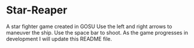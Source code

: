 # Star-Reaper
A star fighter game created in GOSU
Use the left and right arrows to maneuver the ship.
Use the space bar to shoot.
As the game progresses in development I will update this README file.

